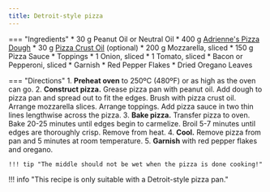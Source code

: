 ```yaml
---
title: Detroit-style pizza
---
```

=== "Ingredients"
    * 30 g Peanut Oil or Neutral Oil
    * 400 g [Adrienne's Pizza Dough](../breads/pizza-doughs/adrienne's-pizza-dough.md)
    * 30 g [Pizza Crust Oil](../seasonings/infused-oils/pizza-crust-oil.md) (optional)
    * 200 g Mozzarella, sliced
    * 150 g Pizza Sauce
    * Toppings
        * 1 Onion, sliced
        * 1 Tomato, sliced
        * Bacon or Pepperoni, sliced
    * Garnish
        * Red Pepper Flakes
        * Dried Oregano Leaves

=== "Directions"
    1. **Preheat oven** to 250ºC (480ºF) or as high as the oven can go.
    2. **Construct pizza.** Grease pizza pan with peanut oil. Add dough to pizza pan and spread out to fit the edges. Brush with pizza crust oil. Arrange mozzarella slices. Arrange toppings. Add pizza sauce in two thin lines lengthwise across the pizza.
    3. **Bake pizza.** Transfer pizza to oven. Bake 20-25 minutes until edges begin to carmelize. Broil 5-7 minutes until edges are thoroughly crisp. Remove from heat.
    4. **Cool.** Remove pizza from pan and 5 minutes at room temperature.
    5. **Garnish** with red pepper flakes and oregano.

    !!! tip "The middle should not be wet when the pizza is done cooking!"

!!! info "This recipe is only suitable with a Detroit-style pizza pan."
